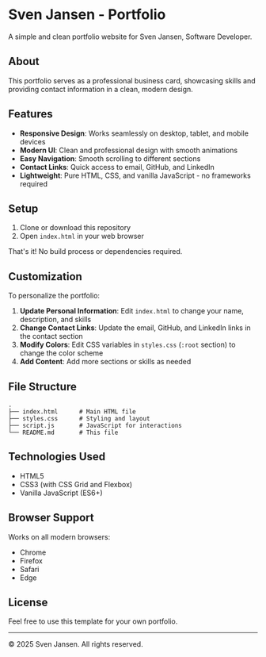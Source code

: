 # Sven Jansen - Portfolio

A simple and clean portfolio website for Sven Jansen, Software Developer.

## About

This portfolio serves as a professional business card, showcasing skills and providing contact information in a clean, modern design.

## Features

- **Responsive Design**: Works seamlessly on desktop, tablet, and mobile devices
- **Modern UI**: Clean and professional design with smooth animations
- **Easy Navigation**: Smooth scrolling to different sections
- **Contact Links**: Quick access to email, GitHub, and LinkedIn
- **Lightweight**: Pure HTML, CSS, and vanilla JavaScript - no frameworks required

## Setup

1. Clone or download this repository
2. Open `index.html` in your web browser

That's it! No build process or dependencies required.

## Customization

To personalize the portfolio:

1. **Update Personal Information**: Edit `index.html` to change your name, description, and skills
2. **Change Contact Links**: Update the email, GitHub, and LinkedIn links in the contact section
3. **Modify Colors**: Edit CSS variables in `styles.css` (`:root` section) to change the color scheme
4. **Add Content**: Add more sections or skills as needed

## File Structure

```
.
├── index.html      # Main HTML file
├── styles.css      # Styling and layout
├── script.js       # JavaScript for interactions
└── README.md       # This file
```

## Technologies Used

- HTML5
- CSS3 (with CSS Grid and Flexbox)
- Vanilla JavaScript (ES6+)

## Browser Support

Works on all modern browsers:
- Chrome
- Firefox
- Safari
- Edge

## License

Feel free to use this template for your own portfolio.

---

© 2025 Sven Jansen. All rights reserved.
